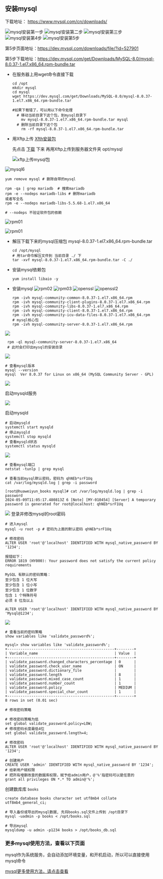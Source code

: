 
## 安装mysql
下载地址： https://www.mysql.com/cn/downloads/


![mysql安装第一步](./image/step1.png)
![mysql安装第二步](./image/mysql_down.png)
![mysql安装第三步](./image/mysql3.png)
![mysql安装第4步](./image/mysql4.png)
![mysql安装第5步](./image/mysql5.png)

第5步页面地址：https://dev.mysql.com/downloads/file/?id=527901

第5步下载地址：https://dev.mysql.com/get/Downloads/MySQL-8.0/mysql-8.0.37-1.el7.x86_64.rpm-bundle.tar


- 在服务器上用wget命令直接下载
  ```
  cd /opt
  mkdir mysql
  cd mysql
  wget https://dev.mysql.com/get/Downloads/MySQL-8.0/mysql-8.0.37-1.el7.x86_64.rpm-bundle.tar

  #如果下载错了，可以用以下命令处理
    # 移动当前目录下这个包，到mysql目录下
      mv mysql-8.0.37-1.el7.x86_64.rpm-bundle.tar mysql
    # 删除当前目录下这个包
      rm -rf mysql-8.0.37-1.el7.x86_64.rpm-bundle.tar
  ```
- 用Xftp上传 [Xfth安装包](./source/Xshell6和Xftp6破解免安装版.zip)

  先点击 [下载](https://dev.mysql.com/get/Downloads/MySQL-8.0/mysql-8.0.37-1.el7.x86_64.rpm-bundle.tar) 下来
再用Xftp上传到服务器文件夹 opt/mysql

  ![xftp上传mysql包](./image/xftp.png)


![mysql6](./image/mysql6.png)
  ```
  yum remove mysql # 删除自带的mysql

  rpm -qa | grep mariadb  # 搜索mariadb
  rpm -e --nodeps mariadb-libs # 删除mariadb
  或者写全名
  rpm -e --nodeps mariadb-libs-5.5.68-1.el7.x86_64

  # --nodeps 不验证软件包的依赖
  ```
![rpm01](./image/mariadb.png)

![rpm01](./image/rpm01.png)

- 解压下载下来的mysql压缩包 mysql-8.0.37-1.el7.x86_64.rpm-bundle.tar
  ```
  cd /opt/mysql
  # 用tar命令解压文件到 当前目录 ./ 下
  tar -xvf mysql-8.0.37-1.el7.x86_64.rpm-bundle.tar -C ./
  ```

- 安装mysql依赖包
  ```
  yum install libaio -y
  ```

- 安装mysql
  ![rpm02](./image/rpm02.png)
  ![rpm03](./image/rpm03.png)
  ![openssl](./image/openssl.png)
  ![openssl2](./image/openssl2.png)

  ```
  rpm -ivh mysql-community-common-8.0.37-1.el7.x86_64.rpm
  rpm -ivh mysql-community-client-plugins-8.0.37-1.el7.x86_64.rpm
  rpm -ivh mysql-community-libs-8.0.37-1.el7.x86_64.rpm
  rpm -ivh mysql-community-client-8.0.37-1.el7.x86_64.rpm
  rpm -ivh mysql-community-icu-data-files-8.0.37-1.el7.x86_64.rpm
  # mysql核心包
  rpm -ivh mysql-community-server-8.0.37-1.el7.x86_64.rpm
  ```

![](./image/07.png)
```
 rpm -ql mysql-community-server-8.0.37-1.el7.x86_64
 # 此时会打印出mysql的安装目录
```
![](./image/08.png)

```
# 查看mysql版本
mysql --version
mysql  Ver 8.0.37 for Linux on x86_64 (MySQL Community Server - GPL)

```
![](./image/09.png)

启动mysqld服务

![](./image/10.png)

启动mysqld
  ```
  # 启动mysqld
  systemctl start mysqld
  # 停止mysqld
  systemctl stop mysqld
  # 查看mysqld状态
  systemctl status mysqld
  ```

![](./image/11.png)
```
# 查看mysql端口
netstat -tunlp | grep mysql

# 查看当前mysql默认密码，密码为 qhNEb*srF1Uq
cat /var/log/mysqld.log | grep -i password

[root@huaweiyun_books mysql]# cat /var/log/mysqld.log | grep -i password
2024-05-09T11:05:17.480813Z 6 [Note] [MY-010454] [Server] A temporary password is generated for root@localhost: qhNEb*srF1Uq

```

![](./image/12.png)
登录并修改mysql的root密码
  ```
  # 进入mysql
  mysql -u root -p # 密码为上面的默认密码 qhNEb*srF1Uq

  # 修改密码
  ALTER USER 'root'@'localhost' IDENTIFIED WITH mysql_native_password BY '1234';

  报错如下：
  ERROR 1819 (HY000): Your password does not satisfy the current policy requirements

  MySQL 有默认的密码策略：
  至少包含 1 位大写
  至少包含 1 位小写
  至少包含 1 位数字
  包含 1 个特殊符号
  必须 8 位及以上

  ALTER USER 'root'@'localhost' IDENTIFIED WITH mysql_native_password BY 'Mysql@1234';

  ```

![](./image/13.png)

```
# 查看当前的密码策略
show variables like 'validate_password%';

mysql> show variables like 'validate_password%';
+-------------------------------------------------+--------+
| Variable_name                                   | Value  |
+-------------------------------------------------+--------+
| validate_password.changed_characters_percentage | 0      |
| validate_password.check_user_name               | ON     |
| validate_password.dictionary_file               |        |
| validate_password.length                        | 8      |
| validate_password.mixed_case_count              | 1      |
| validate_password.number_count                  | 1      |
| validate_password.policy                        | MEDIUM |
| validate_password.special_char_count            | 1      |
+-------------------------------------------------+--------+
8 rows in set (0.01 sec)

# 修改密码策略

# 修改密码策略为低
set global validate_password.policy=LOW;
# 修改密码长度最低4位
set global validate_password.length=4;

# 修改密码
ALTER USER 'root'@'localhost' IDENTIFIED WITH mysql_native_password BY '1234';

# 创建用户
CREATE USER 'admin' IDENTIFIED WITH mysql_native_password BY '1234';
# 给新用户赋权限
# 把所有增删改查的数据库权限，赋予给admin用户，@'%'指密码可以是任意的
grant all privileges ON *.* TO admin@'%';
```

创建数库库 `books`
```
create database books character set utf8mb4 collate utf8mb4_general_ci;

# 导入备份或导出的mysql数据, 先将books.sql文件上传到 /opt目录下
mysql -uadmin -p books < /opt/books.sql

# 导出mysql
mysqldump -u admin -p1234 books > /opt/books_db.sql
```

### 更多mysql使用方法，查看以下页面
mysql作为系统服务，会自动添加环境变量，和开机启动，所以可以直接使用mysql命令

[mysql更多使用方法，请点击查看](../数据库/mysql.md)
